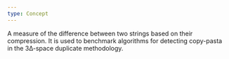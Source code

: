 ```yaml
---
type: Concept
---
```


A measure of the difference between two strings based on their compression. It is used to benchmark algorithms for detecting copy-pasta in the 3∆-space duplicate methodology.